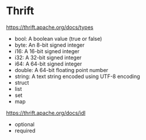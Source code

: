 # Thrift

https://thrift.apache.org/docs/types

* bool: A boolean value (true or false)
* byte: An 8-bit signed integer
* i16: A 16-bit signed integer
* i32: A 32-bit signed integer
* i64: A 64-bit signed integer
* double: A 64-bit floating point number
* string: A text string encoded using UTF-8 encoding
* struct
* list
* set
* map

https://thrift.apache.org/docs/idl

* optional
* required
